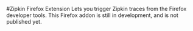 #Zipkin Firefox Extension
Lets you trigger Zipkin traces from the Firefox developer tools.
This Firefox addon is still in development, and is not published yet.
